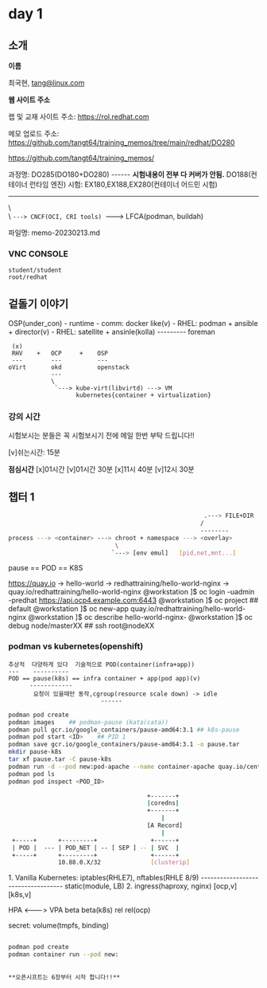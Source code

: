 
# day 1

## 소개

__이름__

최국현, tang@linux.com


__웹 사이트 주소__

랩 및 교재 사이트 주소: https://rol.redhat.com

메모 업로드 주소: https://github.com/tangt64/training_memos/tree/main/redhat/DO280

https://github.com/tangt64/training_memos/

과정명: DO285(DO180+DO280)
       ------
       **시험내용이 전부 다 커버가 안됨.**
       DO188(컨테이너 런타임 엔진)
시험:
EX180,EX188,EX280(컨테이너 어드민 시험)
----- ----- -----
\           \
 \           `---> CNCF(OCI, CRI tools)
  `---> LFCA(podman, buildah)

파일명: memo-20230213.md 

### VNC CONSOLE

```
student/student
root/redhat
```


## 겉돌기 이야기

OSP(under_con)
    - runtime
    - comm: docker like(v)
    - RHEL: podman + ansible + director(v)
    - RHEL: satellite + ansinle(kolla)
            ---------
            foreman
```
 (x)
 RHV    +   OCP     +    OSP
 ---        ---          ---
oVirt       okd          openstack
            ---
            \
             `---> kube-virt(libvirtd) ---> VM
                   kubernetes{container + virtualization}
```

### 강의 시간


시험보시는 분들은 꼭 시험보시기 전에 메일 한번 부탁 드립니다!!

[v]쉬는시간: 15분

**점심시간**
[x]01시간
[v]01시간 30분 
[x]11시 40분
[v]12시 30분 

## 챕터 1

```bash
                                                       .---> FILE+DIR
                                                      /     
                                                      --------
process ---> <container> ---> chroot + namespace ---> <overlay> 
                              \
                             `---> [env emul]   [pid,net,mnt...]

```
pause == POD == K8S


https://quay.io
-> hello-world
-> redhattraining/hello-world-nginx 
-> quay.io/redhattraining/hello-world-nginx
@workstation ]$ oc login -uadmin -predhat https://api.ocp4.example.com:6443
@workstation ]$ oc project ## default
@workstation ]$ oc new-app quay.io/redhattraining/hello-world-nginx
@workstation ]$ oc describe hello-world-nginx-<XXX>
@workstation ]$ oc debug node/masterXX   ## ssh root@nodeXX


### podman vs kubernetes(openshift)

```
추상적  다양하게 있다  기술적으로 POD(container(infra+app))
---    ----------
POD == pause(k8s) == infra container + app(pod app)(v)
      ------------
       요청이 있을때만 동작,cgroup(resource scale down) -> idle
                          ------
```


```bash
podman pod create
podman images    ## podman-pause (kata(cata))
podman pull gcr.io/google_containers/pause-amd64:3.1 ## k8s-pause
podman pod start <ID>    ## PID 1
podman save gcr.io/google_containers/pause-amd64:3.1 -o pause.tar
mkdir pause-k8s
tar xf pause.tar -C pause-k8s 
podman run -d --pod new:pod-apache --name container-apache quay.io/centos7/httpd-24-centos7 
podman pod ls
podman pod inspect <POD_ID>
```

```bash
                                       +-------+
                                       |coredns|
                                       +-------+
                                           |
                                       [A Record]
                                           |
 +-----+      +---------+               +------+
 | POD |  --- | POD_NET | -- [ SEP ] -- | SVC  |
 +-----+      +---------+               +------+
              10.88.0.X/32              [clusterip]
```
<blink>
1. Vanilla Kubernetes: iptables(RHLE7), nftables(RHLE 8/9)
                       -----------------------------------
                        static(module, LB)
2. ingress(haproxy, nginx)                        
            [ocp,v] [k8s,v]


HPA <---> VPA
beta      beta(k8s)
 rel       rel(ocp)

secret: volume(tmpfs, binding)
</blink>
```bash

podman pod create
podman container run --pod new:
```


```

**오픈시프트는 6장부터 시작 합니다!!**